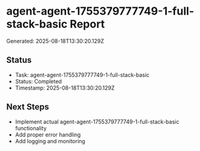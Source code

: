 # agent-agent-1755379777749-1-full-stack-basic Report

Generated: 2025-08-18T13:30:20.129Z

## Status
- Task: agent-agent-1755379777749-1-full-stack-basic
- Status: Completed
- Timestamp: 2025-08-18T13:30:20.129Z

## Next Steps
- Implement actual agent-agent-1755379777749-1-full-stack-basic functionality
- Add proper error handling
- Add logging and monitoring
